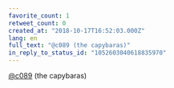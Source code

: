 ```yaml
---
favorite_count: 1
retweet_count: 0
created_at: "2018-10-17T16:52:03.000Z"
lang: en
full_text: "@c089 (the capybaras)"
in_reply_to_status_id: "1052603040618835970"
---
```


[@c089](https://twitter.com/c089) (the capybaras)
